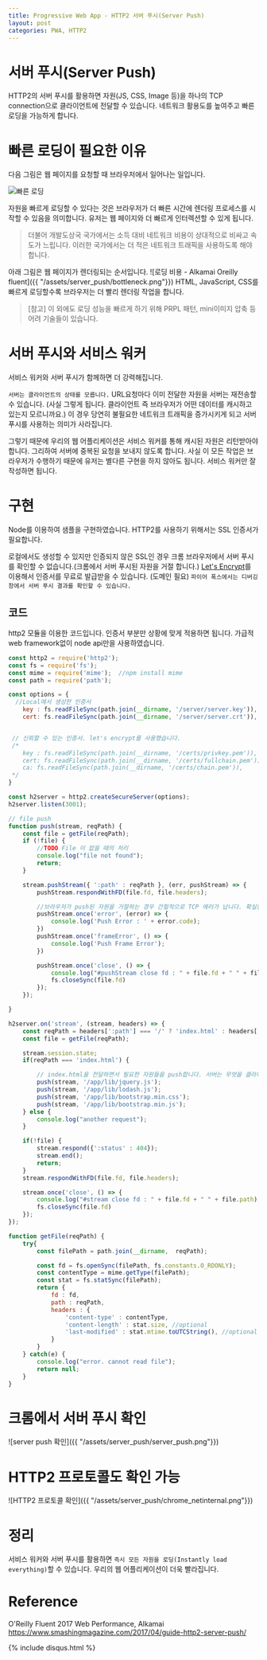 ```yaml
---
title: Progressive Web App - HTTP2 서버 푸시(Server Push)
layout: post
categories: PWA, HTTP2
---
```

# 서버 푸시(Server Push)
HTTP2의 서버 푸시를 활용하면 자원(JS, CSS, Image 등)을 하나의 TCP connection으로 클라이언트에 전달할 수 있습니다. 네트워크 활용도를 높여주고 빠른 로딩을 가능하게 합니다.

# 빠른 로딩이 필요한 이유
다음 그림은 웹 페이지를 요청할 때 브라우저에서 일어나는 일입니다.

![빠른 로딩]()

자원을 빠르게 로딩할 수 있다는 것은 브라우저가 더 빠른 시간에 렌더링 프로세스를 시작할 수 있음을 의미합니다. 유저는 웹 페이지와 더 빠르게 인터렉션할 수 있게 됩니다.

> 더불어 개발도상국 국가에서는 소득 대비 네트워크 비용이 상대적으로 비싸고 속도가 느립니다. 이러한 국가에서는 더 적은 네트워크 트래픽을 사용하도록 해야합니다.

아래 그림은 웹 페이지가 렌더링되는 순서입니다.
![로딩 비용 - Alkamai Oreilly fluent]({{ "/assets/server_push/bottleneck.png"}})
HTML, JavaScript, CSS를 빠르게 로딩할수록 브라우저는 더 빨리 렌더링 작업을 합니다.
> [참고] 이 외에도 로딩 성능을 빠르게 하기 위해 PRPL 패턴, mini이미지 압축 등 어려 기술들이 있습니다.

# 서버 푸시와 서비스 워커
서비스 워커와 서버 푸시가 함께하면 더 강력해집니다.

`서버는 클라이언트의 상태를 모릅니다.` URL요청마다 이미 전달한 자원을 서버는 재전송할 수 있습니다. (사실 그렇게 됩니다. 클라이언트 즉 브라우저가 어떤 데이터를 캐시하고 있는지 모르니까요.)
이 경우 당연히 불필요한 네트워크 트래픽을 증가시키게 되고 서버 푸시를 사용하는 의미가 사라집니다.  


그렇기 때문에 우리의 웹 어플리케이션은 서비스 워커를 통해 캐시된 자원은 리턴받아야 합니다. 그리하여 서버에 중복된 요청을 보내지 않도록 합니다.
사실 이 모든 작업은 브라우저가 수행하기 때문에 유저는 별다른 구현을 하지 않아도 됩니다. 서비스 워커만 잘 작성하면 됩니다.

# 구현
Node를 이용하여 샘플을 구현하였습니다. HTTP2를 사용하기 위해서는 SSL 인증서가 필요합니다.

로컬에서도 생성할 수 있지만 인증되지 않은 SSL인 경우 크롬 브라우저에서 서버 푸시를 확인할 수 없습니다.(크롬에서 서버 푸시된 자원을 거절 합니다.)
[Let's Encrypt](https://letsencrypt.org/getting-started/])를 이용해서 인증서를 무료로 발급받을 수 있습니다. (도메인 필요)
`파이어 폭스에서는 디버깅 창에서 서버 푸시 결과를 확인할 수 있습니다.`

## 코드
http2 모듈을 이용한 코드입니다. 인증서 부분만 상황에 맞게 적용하면 됩니다. 가급적 web framework없이 node api만을 사용하였습니다.
```JavaScript
const http2 = require('http2');
const fs = require('fs');
const mime = require('mime');  //npm install mime  
const path = require('path');

const options = {
  //Local에서 생성한 인증서
    key : fs.readFileSync(path.join(__dirname, '/server/server.key')),
    cert: fs.readFileSync(path.join(__dirname, '/server/server.crt')),


 // 신뢰할 수 있는 인증서. let's encrypt를 사용했습니다.
 /*
    key : fs.readFileSync(path.join(__dirname, '/certs/privkey.pem')),
    cert: fs.readFileSync(path.join(__dirname, '/certs/fullchain.pem')),
    ca: fs.readFileSync(path.join(__dirname, '/certs/chain.pem')),
 */
}

const h2server = http2.createSecureServer(options);
h2server.listen(3001);

// file push
function push(stream, reqPath) {
    const file = getFile(reqPath);
    if (!file) {
        //TODO File 이 없을 때의 처리
        console.log("file not found");
        return;
    }

    stream.pushStream({ ':path' : reqPath }, (err, pushStream) => {
        pushStream.respondWithFD(file.fd, file.headers);

        //브라우저가 push된 자원을 거절하는 경우 간헐적으로 TCP 에러가 납니다. 확실한 해결법은 찾지 못 했습니다.
        pushStream.once('error', (error) => {
            console.log('Push Error : ' + error.code);
        })
        pushStream.once('frameError', () => {
            console.log('Push Frame Error');
        })

        pushStream.once('close', () => {
            console.log("#pushStream close fd : " + file.fd + " " + file.path);
            fs.closeSync(file.fd)
        });
    });

}

h2server.on('stream', (stream, headers) => {
    const reqPath = headers[':path'] === '/' ? 'index.html' : headers[':path'];
    const file = getFile(reqPath);

    stream.session.state;
    if(reqPath === 'index.html') {

        // index.html을 전달하면서 필요한 자원들을 push합니다. 서버는 무엇을 클라이언트에 전달할지 알고 있어야합니다.
        push(stream, '/app/lib/jquery.js');
        push(stream, '/app/lib/lodash.js');
        push(stream, '/app/lib/bootstrap.min.css');
        push(stream, '/app/lib/bootstrap.min.js');
    } else {
        console.log("another request");
    }

    if(!file) {
        stream.respond({':status' : 404});
        stream.end();
        return;
    }
    stream.respondWithFD(file.fd, file.headers);

    stream.once('close', () => {
        console.log("#stream close fd : " + file.fd + " " + file.path);
        fs.closeSync(file.fd)
    });
});

function getFile(reqPath) {
    try{
        const filePath = path.join(__dirname,  reqPath);

        const fd = fs.openSync(filePath, fs.constants.O_RDONLY);
        const contentType = mime.getType(filePath);
        const stat = fs.statSync(filePath);
        return {
            fd : fd,
            path : reqPath,
            headers : {
                'content-type' : contentType,
                'content-length' : stat.size, //optional
                'last-modified' : stat.mtime.toUTCString(), //optional
            }
        }
    } catch(e) {
        console.log("error. cannot read file");
        return null;
    }
}
```

# 크롬에서 서버 푸시 확인
![server push 확인]({{ "/assets/server_push/server_push.png"}})

# HTTP2 프로토콜도 확인 가능
![HTTP2 프로토콜 확인]({{ "/assets/server_push/chrome_netinternal.png"}})

# 정리
서비스 워커와 서버 푸시를 활용하면 `즉시 모든 자원을 로딩(Instantly load everything)`할 수 있습니다. 우리의 웹 어플리케이션이 더욱 빨라집니다.

# Reference
O'Reilly Fluent 2017 Web Performance, Alkamai  
https://www.smashingmagazine.com/2017/04/guide-http2-server-push/

{% include disqus.html %}
